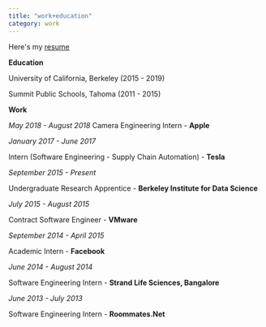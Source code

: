 ```yaml
---
title: "work+education"
category: work
---
```


Here's my [resume](https://docs.google.com/document/d/1mGe2gr62DJSMdaWsVMOq58ckhC_8R1Ipst47NKJxYP0/edit?usp=sharing)

**Education**

University of California, Berkeley (2015 - 2019)

Summit Public Schools, Tahoma (2011 - 2015)

**Work**

*May 2018 - August 2018*
Camera Engineering Intern - **Apple**

*January 2017 - June 2017*

Intern (Software Engineering - Supply Chain Automation) - **Tesla**

*September 2015 - Present*

Undergraduate Research Apprentice - **Berkeley Institute for Data Science**

*July 2015 - August 2015*

Contract Software Engineer - **VMware**

*September 2014 - April 2015*

Academic Intern - **Facebook**

*June 2014 - August 2014*

Software Engineering Intern - **Strand Life Sciences, Bangalore**

*June 2013 - July 2013*

Software Engineering Intern - **Roommates.Net**

<br>
